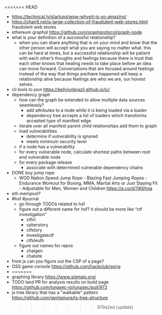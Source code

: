 <<<<<<< HEAD

- https://technical.ly/startups/wow-whypit-is-so-amazing/
- https://chair6.net/a-large-collection-of-fraudulent-web-stores.html fraudulent web stores
- ethereum graphql https://github.com/graphprotocol/graph-node
- what is your definition of a successful relationship?
	- when you can share anything that is on your mind and know that the other person will accept what you are saying no matter what. this can be hard at times, but a successful relationship will be patient with each other’s thoughts and feelings because there is trust that each other knows that healing needs to take place before an idea can move forward. Conversations that are focused around feelings instead of the way that things are/have happened will keep a relationship alive because feelings are who we are, our honest selves.
- cli tools to json https://kellyjonbrazil.github.io/jc/
- dependency graph
	- how can the graph be extended to allow multiple data sources seamlessly?
		- add attributes to a node while it is being loaded via a loader
		- dependency tree accepts a list of loaders which transforms accepted type of manifest edge
	- iterate over all manifest parent child relationships add them to graph
	- load vulnerabilities
		- determine if vulnerability is ignored
		- meets minimum security level
	- if a node has a vulnerability
	- for every vulnerable node, calculate shortest paths between root and vulnerable node
	- for every package release
		- associate with determined vulnerable dependency chains
- DONE buy jump rope
	- WOD Nation Speed Jump Rope - Blazing Fast Jumping Ropes - Endurance Workout for Boxing, MMA, Martial Arts or Just Staying Fit - Adjustable for Men, Women and Children https://a.co/d/7iKbfma
- eth mempool?
- #hsf #journal
	- go through TODOs related to hsf
	- figure out a different name for hsf? it should be more like “ctf investigation”
		- ctfirl
		- cyberstory
		- ctfstory
		- investigatectf
		- ctfsleuth
	- figure out names for repos
		- chalgen
		- chalsite
- from js can you figure out the CSP of a page?
- OSS game console https://github.com/hackclub/sprig
- =======
- graphing library https://www.sigmajs.org/
- TODO land PR for analysis results on build page https://github.com/lunasec-io/lunasec/pull/972
- js tree library that has a "walkable" pattern https://github.com/gentamura/ts-tree-structure
  >>>>>>> 979a2ed (update)